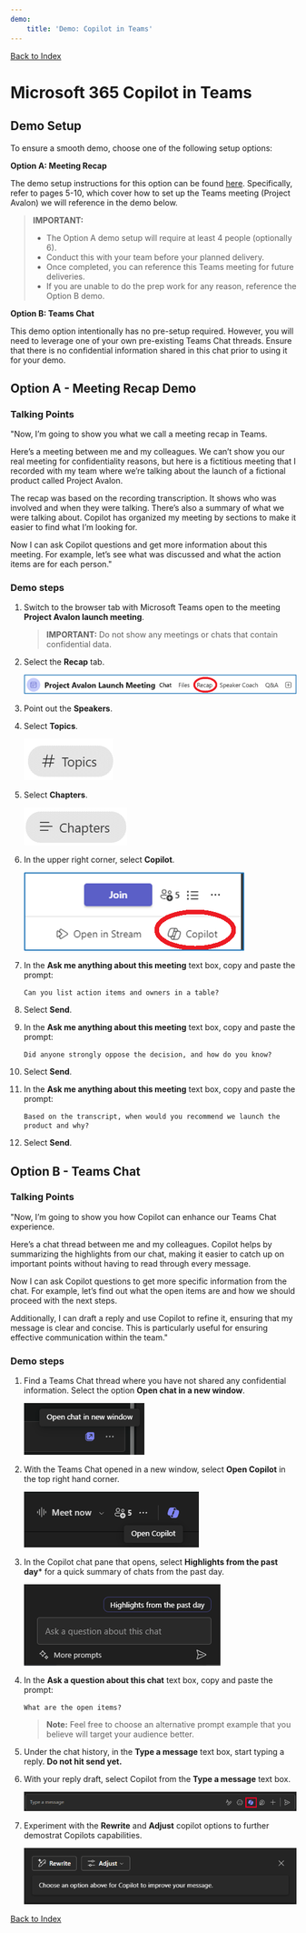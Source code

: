 ```yaml
---
demo:
    title: 'Demo: Copilot in Teams'
---
```


[Back to Index](https://microsoftlearning.github.io/MS-4012-Microsoft-Copilot-Web-Based-Interactive-Experience-for-Executives/)

# Microsoft 365 Copilot in Teams

## Demo Setup

To ensure a smooth demo, choose one of the following setup options:

**Option A: Meeting Recap**

The demo setup instructions for this option can be found [here](https://microsoft.seismic.com/Link/Content/DCFPQWmT2DMXC8WJjgjP4H44GWXG). Specifically, refer to pages 5-10, which cover how to set up the Teams meeting (Project Avalon) we will reference in the demo below.

> **IMPORTANT:**
> - The Option A demo setup will require at least 4 people (optionally 6).
> - Conduct this with your team before your planned delivery.
> - Once completed, you can reference this Teams meeting for future deliveries.
> - If you are unable to do the prep work for any reason, reference the Option B demo.

**Option B: Teams Chat**

This demo option intentionally has no pre-setup required. However, you will need to leverage one of your own pre-existing Teams Chat threads. Ensure that there is no confidential information shared in this chat prior to using it for your demo.


## Option A - Meeting Recap Demo

### Talking Points

"Now, I’m going to show you what we call a meeting recap in Teams.

Here’s a meeting between me and my colleagues. We can’t show you our real meeting for confidentiality reasons, but here is a fictitious meeting that I recorded with my team where we’re talking about the launch of a fictional product called Project Avalon.

The recap was based on the recording transcription. It shows who was involved and when they were talking. There’s also a summary of what we were talking about. Copilot has organized my meeting by sections to make it easier to find what I’m looking for.

Now I can ask Copilot questions and get more information about this meeting. For example, let’s see what was discussed and what the action items are for each person."

### Demo steps

1. Switch to the browser tab with Microsoft Teams open to the meeting **Project Avalon launch meeting**.

    > **IMPORTANT:**  Do not show any meetings or chats that contain confidential data.

1. Select the **Recap** tab.

    ![Screenshot showing recap in Copilot in Teams.](../Demos/Media/teams_recap.png)

1. Point out the **Speakers**.
1. Select **Topics**.

    ![Screenshot showing topics in Copilot in Teams.](../Demos/Media/teams_topics.png)

1. Select **Chapters**.

    ![Screenshot showing chapters in Copilot in Teams.](../Demos/Media/teams_chapters.png)

1. In the upper right corner, select **Copilot**.

    ![Screenshot showing Copilot option in Copilot in Teams.](../Demos/Media/teams_copilot.png)

1. In the **Ask me anything about this meeting** text box, copy and paste the prompt:

    ```text
    Can you list action items and owners in a table?
    ```

1. Select **Send**.
1. In the **Ask me anything about this meeting** text box, copy and paste the prompt: 

    ```text
    Did anyone strongly oppose the decision, and how do you know?
    ```
    
1. Select **Send**.
1. In the **Ask me anything about this meeting** text box, copy and paste the prompt:

    ```text
    Based on the transcript, when would you recommend we launch the product and why?
    ```

1. Select **Send**.

## Option B - Teams Chat

### Talking Points

"Now, I’m going to show you how Copilot can enhance our Teams Chat experience.

Here’s a chat thread between me and my colleagues. Copilot helps by summarizing the highlights from our chat, making it easier to catch up on important points without having to read through every message.

Now I can ask Copilot questions to get more specific information from the chat. For example, let’s find out what the open items are and how we should proceed with the next steps.

Additionally, I can draft a reply and use Copilot to refine it, ensuring that my message is clear and concise. This is particularly useful for ensuring effective communication within the team."

### Demo steps

1. Find a Teams Chat thread where you have not shared any confidential information. Select the option **Open chat in a new window**.

    ![Screenshot showing Open chat in new window option.](../Demos/Media/teams_open_chat_window.png)

1. With the Teams Chat opened in a new window, select **Open Copilot** in the top right hand corner.

    ![Screenshot showing Open Copilot in Teams Chat.](../Demos/Media/teams_open_copilot.png)

1. In the Copilot chat pane that opens, select **Highlights from the past day*** for a quick summary of chats from the past  day.

    ![Screenshot showing Open Copilot in Teams Chat.](../Demos/Media/teams_highlights.png)

1. In the **Ask a question about this chat** text box, copy and paste the prompt: 

    ```text
    What are the open items?
    ```
    > **Note:**  Feel free to choose an alternative prompt example that you believe will target your audience better.   

1. Under the chat history, in the **Type a message** text box, start typing a reply. **Do not hit send yet.**

1. With your reply draft, select Copilot from the **Type a message** text box.

    ![Screenshot showing Open Copilot in Teams Chat thread.](../Demos/Media/teams_open_copilot_chat.png)   

1. Experiment with the **Rewrite** and **Adjust** copilot options to further demostrat Copilots capabilities.

    ![Screenshot showing Rewrite and Adjust in Teams Copilot.](../Demos/Media/teams_rewrite_adjust.png)     

[Back to Index](https://microsoftlearning.github.io/MS-4012-Microsoft-Copilot-Web-Based-Interactive-Experience-for-Executives/)
